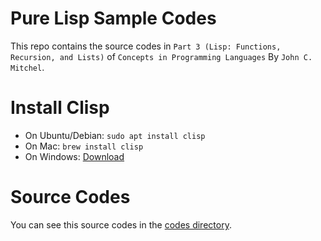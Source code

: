 # Pure Lisp Sample Codes

This repo contains the source codes in `Part 3 (Lisp: Functions, Recursion, and Lists)` of `Concepts in Programming Languages` By `John C. Mitchel`.

# Install Clisp

- On Ubuntu/Debian: `sudo apt install clisp`
- On Mac: `brew install clisp`
- On Windows: [Download](https://sourceforge.net/projects/clisp/)

# Source Codes

You can see this source codes in the [codes directory](./codes).
